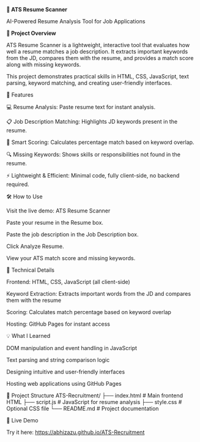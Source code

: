 **🎯 ATS Resume Scanner**

AI-Powered Resume Analysis Tool for Job Applications

**🚀 Project Overview**

ATS Resume Scanner is a lightweight, interactive tool that evaluates how well a resume matches a job description. It extracts important keywords from the JD, compares them with the resume, and provides a match score along with missing keywords.

This project demonstrates practical skills in HTML, CSS, JavaScript, text parsing, keyword matching, and creating user-friendly interfaces.

🌟 Features

💻 Resume Analysis: Paste resume text for instant analysis.

📋 Job Description Matching: Highlights JD keywords present in the resume.

🎯 Smart Scoring: Calculates percentage match based on keyword overlap.

🔍 Missing Keywords: Shows skills or responsibilities not found in the resume.

⚡ Lightweight & Efficient: Minimal code, fully client-side, no backend required.

🛠 How to Use

Visit the live demo: ATS Resume Scanner

Paste your resume in the Resume box.

Paste the job description in the Job Description box.

Click Analyze Resume.

View your ATS match score and missing keywords.

🔧 Technical Details

Frontend: HTML, CSS, JavaScript (all client-side)

Keyword Extraction: Extracts important words from the JD and compares them with the resume

Scoring: Calculates match percentage based on keyword overlap

Hosting: GitHub Pages for instant access

💡 What I Learned

DOM manipulation and event handling in JavaScript

Text parsing and string comparison logic

Designing intuitive and user-friendly interfaces

Hosting web applications using GitHub Pages

📁 Project Structure
ATS-Recruitment/
├── index.html      # Main frontend HTML
├── script.js       # JavaScript for resume analysis
├── style.css       # Optional CSS file
└── README.md       # Project documentation

🔗 Live Demo

Try it here: https://abhizazu.github.io/ATS-Recruitment
